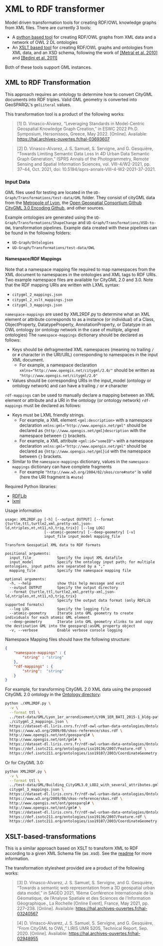 # XML to RDF transformer
Model driven transformation tools for creating RDF/OWL knowledge graphs from XML files. There are currently 3 tools:
- A [python based tool](#XML-to-RDF-Transformation) for creating RDF/OWL graphs from XML data and a network of OWL 2 DL ontologies
- An [XSLT based tool](#XSLT-based-transformations) for creating RDF/OWL graphs and ontologies from XML data, and an XSD schema, following the work of [[Metral et al. 2010]](https://orbi.uliege.be/handle/2268/26716) and [[Bedini et al. 2011]](https://ieeexplore.ieee.org/document/6061418)

Both of these tools support GML instances.

## XML to RDF Transformation
This approach requires an ontology to determine how to convert CityGML documents into RDF triples. Valid GML geometry is converted into GeoSPARQL's `gmlLiteral` values.

This transformation tool is a product of the following works:
> [1] D. Vinasco-Alvarez, “Leveraging Standards in Model-Centric Geospatial Knowledge Graph Creation,” in ESWC 2022 Ph.D. Symposium, Hersonissos, Greece, May 2022. [Online]. Available: https://hal.archives-ouvertes.fr/hal-03693607

> [2] D. Vinasco-Alvarez, J. S. Samuel, S. Servigne, and G. Gesquière, “Towards Limiting Semantic Data Loss In 4D Urban Data Semantic Graph Generation,” ISPRS Annals of the Photogrammetry, Remote Sensing and Spatial Information Sciences, vol. VIII-4/W2-2021, pp. 37–44, Oct. 2021, doi: 10.5194/isprs-annals-VIII-4-W2-2021-37-2021.

### Input Data
GML files used for testing are located in the `UD-Graph/Transformations/test-data/GML` folder. They consist of cityGML data from the [Metropole of Lyon](https://data.grandlyon.com/accueil), the [Open Geospatial Consortium Github CityGML 3.0 Encoding Github](https://github.com/opengeospatial/CityGML-3.0Encodings/tree/master/CityGML/Examples), and other sources.

Example ontologies are generated using the `UD-Graph/Transformations/ShapeChange` and `UD-Graph/Transformations/XSD-to-OWL` transformation pipelines. Example data created with these pipelines can be found in the following folders:
* `UD-Graph/Ontologies`
* `UD-Graph/Transformations/test-data/OWL`

#### Namespace/RDF Mappings
Note that a namespace mapping file required to map namespaces from the XML document to namespaces in the ontologies and XML tags to RDF URIs. Two example namespace files are available for CityGML 2.0 and 3.0. Note that the RDF mapping URIs are written with LXML syntax:
* `citygml_2_mappings.json`
* `citygml_2_xslt_mappings.json`
* `citygml_3_mappings.json`

`namespace-mappings` are used by XML2RDF.py to determine what an XML element or attribute corresponds to as a instance (or individual) of a Class, ObjectProperty, DatatypeProperty, AnnotationProperty, or Datatype in an OWL ontology (or ontology network in the case of multiple, aligned ontologies) 
The `namespace-mappings` dictionary should be declared as follows:
- Keys should be defragmented XML namespaces (meaning no trailing `/` or `#` character in the URI/URL) corresponding to namespaces in the input XML document. 
  - For example, a namespace declaration `xmlns="http://www.opengis.net/citygml/2.0/"` should be written as `"http://www.opengis.net/citygml/2.0"`
- Values should be corresponding URIs in the input_model (ontology or ontology network) and can have a trailing `/` or `#` character

`rdf-mappings` can be used to manually declare a mapping between an XML element or attribute and a URI in the ontology (or ontology network)
`rdf-mappings` must be declared as follows:
- Keys must be LXML friendly strings.
  - For example, a XML element `<gml:description>` with a namespace declaration `xmlns:gml="http://www.opengis.net/gml"` should be declared as `{http://www.opengis.net/gml}description` with the namespace between `{}` brackets.
  - For example, a XML attribute `<gml:id="someID">` with a namespace declaration `xmlns:gml="http://www.opengis.net/gml"` should be declared as `{http://www.opengis.net/gml}id` with the namespace between `{}` brackets.
- Similar to the `namespace-mappings` dictionary, values in the `namespace-mappings` dictionary can have complete fragments
  - For example `"http://www.w3.org/2004/02/skos/core#note"` is valid (here the URI fragment is `#note`)

Required Python libraries:
* [RDFLib](https://rdflib.readthedocs.io/)
* [lxml](https://lxml.de/)

Usage information  
```
usage: XML2RDF.py [-h] [--output OUTPUT] [--format {turtle,ttl,turtle2,xml,pretty-xml,json-ld,ntriples,nt,nt11,n3,trig,trix}] [--log LOG]
                  [--atomic-geometry] [--deep-geometry] [-v]
                  input_file input_model mapping_file

Transform Geospatial XML data to RDF formats

positional arguments:
  input_file            Specify the input XML datafile
  input_model           Specify the ontology input path; for multiple ontologies, input paths are separated by a ","
  mapping_file          Specify the namespace mapping file

optional arguments:
  -h, --help            show this help message and exit
  --output OUTPUT       Specify the output directory
  --format {turtle,ttl,turtle2,xml,pretty-xml,json-ld,ntriples,nt,nt11,n3,trig,trix}
                        Specify the output data format (only RDFLib supported formats)
  --log LOG             Specify the logging file
  --atomic-geometry     Iterate into GML geometry to create individuals for each atomic GML element
  --deep-geometry       Iterate into GML geometry xlinks to and copy the destination GML into the geosparql:asGML property object
  -v, --verbose         Enable verbose console logging
```

Namespace Mapping files should have the following structure:
```json
{
    "namespace-mappings" : {
        "string" : "string"
    },
    "rdf-mappings" : {
        "string":  "string"
    }
}
```

For example, for transforming CityGML 2.0 XML data using the proposed CityGML 2.0 ontology in the [Ontology directory](../../Ontologies/):
```bash
python ./XML2RDF.py \
  -v \
  --format ttl \
  ../test-data/GML/Lyon_1er_arrondisement/LYON_1ER_BATI_2015-1_bldg-patched.gml \
  ./citygml_2_mappings.json \
  https://dataset-dl.liris.cnrs.fr/rdf-owl-urban-data-ontologies/Ontologies/CityGML/2.0/ \
  https://www.w3.org/2009/08/skos-reference/skos.rdf \
  http://www.opengis.net/ont/geosparql# \
  http://www.opengis.net/ont/gml# \
  https://dataset-dl.liris.cnrs.fr/rdf-owl-urban-data-ontologies/Ontologies/Alignments \
  https://def.isotc211.org/ontologies/iso19136/2007/Feature.rdf \
  https://def.isotc211.org/ontologies/iso19107/2003/CoordinateGeometry.rdf
```
Or for CityGML 3.0:
```bash
python XML2RDF.py \
  -v \
  --format ttl \
  ../test-data/GML/Building_CityGML3.0_LOD2_with_several_attributes.gml \
  citygml_3_mappings.json \
  https://dataset-dl.liris.cnrs.fr/rdf-owl-urban-data-ontologies/Ontologies/CityGML/3.0/ \
  https://www.w3.org/2009/08/skos-reference/skos.rdf \
  http://www.opengis.net/ont/geosparql# \
  http://www.opengis.net/ont/gml# \
  https://dataset-dl.liris.cnrs.fr/rdf-owl-urban-data-ontologies/Ontologies/Alignments \
  https://def.isotc211.org/ontologies/iso19136/2007/Feature.rdf \
  https://def.isotc211.org/ontologies/iso19107/2003/CoordinateGeometry.rdf
```
## XSLT-based-transformations
This is a similar approach based on XSLT to transform XML to RDF according to a given XML Schema file (as .xsd). See the [readme](./XSLT-based-transformations/Readme.md) for more information.

The transformation stylesheet provided are a product of the following works:
> [3] D. Vinasco-Alvarez, J. S. Samuel, S. Servigne, and G. Gesquière, “Towards a semantic web representation from a 3D geospatial urban data model,” in SAGEO 2021, 16ème Conférence Internationale de la Géomatique, de l’Analyse Spatiale et des Sciences de l’Information Géographique., La Rochelle [Online Event], France, May 2021, pp. 227–238. [Online]. Available: https://hal.archives-ouvertes.fr/hal-03240567

> [4] D. Vinasco-Alvarez, J. S. Samuel, S. Servigne, and G. Gesquière, “From CityGML to OWL,” LIRIS UMR 5205, Technical Report, Sep. 2020. [Online]. Available: https://hal.archives-ouvertes.fr/hal-02948955